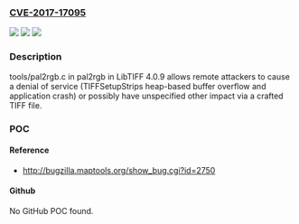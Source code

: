 ### [CVE-2017-17095](https://cve.mitre.org/cgi-bin/cvename.cgi?name=CVE-2017-17095)
![](https://img.shields.io/static/v1?label=Product&message=n%2Fa&color=blue)
![](https://img.shields.io/static/v1?label=Version&message=n%2Fa&color=blue)
![](https://img.shields.io/static/v1?label=Vulnerability&message=n%2Fa&color=brighgreen)

### Description

tools/pal2rgb.c in pal2rgb in LibTIFF 4.0.9 allows remote attackers to cause a denial of service (TIFFSetupStrips heap-based buffer overflow and application crash) or possibly have unspecified other impact via a crafted TIFF file.

### POC

#### Reference
- http://bugzilla.maptools.org/show_bug.cgi?id=2750

#### Github
No GitHub POC found.

